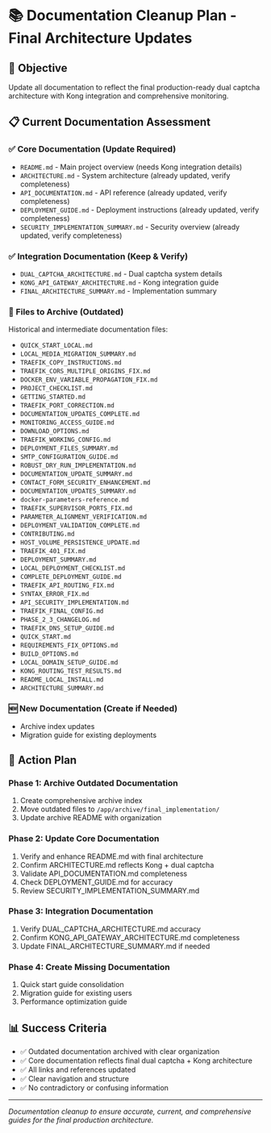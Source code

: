 # 📚 Documentation Cleanup Plan - Final Architecture Updates

## 🎯 **Objective**
Update all documentation to reflect the final production-ready dual captcha architecture with Kong integration and comprehensive monitoring.

## 📋 **Current Documentation Assessment**

### **✅ Core Documentation (Update Required)**
- `README.md` - Main project overview (needs Kong integration details)
- `ARCHITECTURE.md` - System architecture (already updated, verify completeness)
- `API_DOCUMENTATION.md` - API reference (already updated, verify completeness) 
- `DEPLOYMENT_GUIDE.md` - Deployment instructions (already updated, verify completeness)
- `SECURITY_IMPLEMENTATION_SUMMARY.md` - Security overview (already updated, verify completeness)

### **✅ Integration Documentation (Keep & Verify)**
- `DUAL_CAPTCHA_ARCHITECTURE.md` - Dual captcha system details
- `KONG_API_GATEWAY_ARCHITECTURE.md` - Kong integration guide
- `FINAL_ARCHITECTURE_SUMMARY.md` - Implementation summary

### **📁 Files to Archive (Outdated)**
Historical and intermediate documentation files:
- `QUICK_START_LOCAL.md`
- `LOCAL_MEDIA_MIGRATION_SUMMARY.md` 
- `TRAEFIK_COPY_INSTRUCTIONS.md`
- `TRAEFIK_CORS_MULTIPLE_ORIGINS_FIX.md`
- `DOCKER_ENV_VARIABLE_PROPAGATION_FIX.md`
- `PROJECT_CHECKLIST.md`
- `GETTING_STARTED.md`
- `TRAEFIK_PORT_CORRECTION.md`
- `DOCUMENTATION_UPDATES_COMPLETE.md`
- `MONITORING_ACCESS_GUIDE.md`
- `DOWNLOAD_OPTIONS.md`
- `TRAEFIK_WORKING_CONFIG.md`
- `DEPLOYMENT_FILES_SUMMARY.md`
- `SMTP_CONFIGURATION_GUIDE.md`
- `ROBUST_DRY_RUN_IMPLEMENTATION.md`
- `DOCUMENTATION_UPDATE_SUMMARY.md`
- `CONTACT_FORM_SECURITY_ENHANCEMENT.md`
- `DOCUMENTATION_UPDATES_SUMMARY.md`
- `docker-parameters-reference.md`
- `TRAEFIK_SUPERVISOR_PORTS_FIX.md`
- `PARAMETER_ALIGNMENT_VERIFICATION.md`
- `DEPLOYMENT_VALIDATION_COMPLETE.md`
- `CONTRIBUTING.md`
- `HOST_VOLUME_PERSISTENCE_UPDATE.md`
- `TRAEFIK_401_FIX.md`
- `DEPLOYMENT_SUMMARY.md`
- `LOCAL_DEPLOYMENT_CHECKLIST.md`
- `COMPLETE_DEPLOYMENT_GUIDE.md`
- `TRAEFIK_API_ROUTING_FIX.md`
- `SYNTAX_ERROR_FIX.md`
- `API_SECURITY_IMPLEMENTATION.md`
- `TRAEFIK_FINAL_CONFIG.md`
- `PHASE_2_3_CHANGELOG.md`
- `TRAEFIK_DNS_SETUP_GUIDE.md`
- `QUICK_START.md`
- `REQUIREMENTS_FIX_OPTIONS.md`
- `BUILD_OPTIONS.md`
- `LOCAL_DOMAIN_SETUP_GUIDE.md`
- `KONG_ROUTING_TEST_RESULTS.md`
- `README_LOCAL_INSTALL.md`
- `ARCHITECTURE_SUMMARY.md`

### **🆕 New Documentation (Create if Needed)**
- Archive index updates
- Migration guide for existing deployments

## 🚀 **Action Plan**

### **Phase 1: Archive Outdated Documentation**
1. Create comprehensive archive index
2. Move outdated files to `/app/archive/final_implementation/`
3. Update archive README with organization

### **Phase 2: Update Core Documentation**
1. Verify and enhance README.md with final architecture
2. Confirm ARCHITECTURE.md reflects Kong + dual captcha
3. Validate API_DOCUMENTATION.md completeness
4. Check DEPLOYMENT_GUIDE.md for accuracy
5. Review SECURITY_IMPLEMENTATION_SUMMARY.md

### **Phase 3: Integration Documentation**
1. Verify DUAL_CAPTCHA_ARCHITECTURE.md accuracy
2. Confirm KONG_API_GATEWAY_ARCHITECTURE.md completeness
3. Update FINAL_ARCHITECTURE_SUMMARY.md if needed

### **Phase 4: Create Missing Documentation**
1. Quick start guide consolidation
2. Migration guide for existing users
3. Performance optimization guide

## 📊 **Success Criteria**
- ✅ Outdated documentation archived with clear organization
- ✅ Core documentation reflects final dual captcha + Kong architecture
- ✅ All links and references updated
- ✅ Clear navigation and structure
- ✅ No contradictory or confusing information

---

*Documentation cleanup to ensure accurate, current, and comprehensive guides for the final production architecture.*